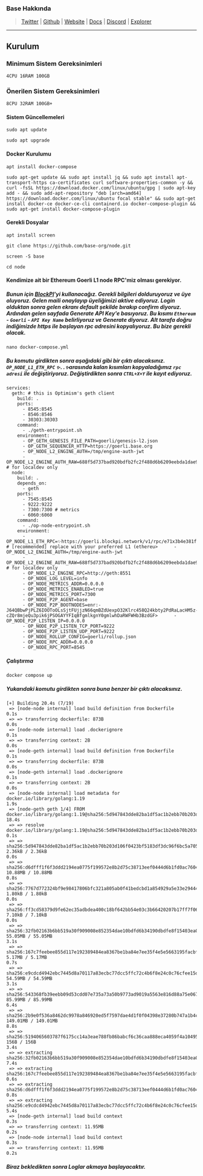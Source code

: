 ### Base Hakkında

>[Twitter](https://twitter.com/BuildOnBase) | [Github](https://github.com/base-org) | [Website](https://base.org/) | [Docs](https://docs.base.org/) |  [Discord](https://discord.gg/buildonbase) |  [Explorer](https://goerli.basescan.org/)
***
## Kurulum
### Minimum Sistem Gereksinimleri

```
4CPU 16RAM 100GB
```

### Önerilen Sistem Gereksinimleri

```
8CPU 32RAM 100GB+
```
#### Sistem Güncellemeleri
```
sudo apt update
```
```
sudo apt upgrade
```
#### Docker Kurulumu
```
apt install docker-compose
```
```
sudo apt-get update && sudo apt install jq && sudo apt install apt-transport-https ca-certificates curl software-properties-common -y && curl -fsSL https://download.docker.com/linux/ubuntu/gpg | sudo apt-key add - && sudo add-apt-repository "deb [arch=amd64] https://download.docker.com/linux/ubuntu focal stable" && sudo apt-get install docker-ce docker-ce-cli containerd.io docker-compose-plugin && sudo apt-get install docker-compose-plugin
```
#### Gerekli Dosyalar

```
apt install screen
```
```
git clone https://github.com/base-org/node.git
```
```
screen -S base
```
```
cd node
```
#### Kendimize ait bir Ethereum Goerli L1 node RPC'miz olması gerekiyor.
##### Bunun için [BlockPI](https://dashboard.blockpi.io/register)'yi kullanacağız. Gerekli bilgileri dolduruyoruz ve üye oluyoruz. Gelen maili onaylayıp üyeliğimizi aktive ediyoruz. Login olduktan sonra gelen ekranı default şekilde bırakıp confirm diyoruz. Ardından gelen sayfada Generate API Key'e basıyoruz. Bu kısımı `Ethereum` - `Goerli` - `API Key Name` belirliyoruz ve Generate diyoruz. Alt tarafa doğru indiğimizde https ile başlayan rpc adresini kopyalıyoruz. Bu bize gerekli olacak.  
```
nano docker-compose.yml
```
##### Bu komutu girdikten sonra aşağıdaki gibi bir çıktı alacaksınız. `OP_NODE_L1_ETH_RPC` `✨..✨`arasında kalan kısımları kopyaladığımız `rpc adresi` ile değiştiriyoruz. Değiştirdikten sonra `CTRL+X+Y` ile kayıt ediyoruz.
```
services:
  geth: # this is Optimism's geth client
    build: .
    ports:
      - 8545:8545
      - 8546:8546
      - 30303:30303
    command:
      - ./geth-entrypoint.sh
    environment:
      - OP_GETH_GENESIS_FILE_PATH=goerli/genesis-l2.json
      - OP_GETH_SEQUENCER_HTTP=https://goerli.base.org
      - OP_NODE_L2_ENGINE_AUTH=/tmp/engine-auth-jwt
      - OP_NODE_L2_ENGINE_AUTH_RAW=688f5d737bad920bdfb2fc2f488d6b6209eebda1dae949a8de91398d932c517a # for localdev only
  node:
    build: .
    depends_on:
      - geth
    ports:
      - 7545:8545
      - 9222:9222
      - 7300:7300 # metrics
      - 6060:6060
    command:
      - ./op-node-entrypoint.sh
    environment:
      - OP_NODE_L1_ETH_RPC=✨https://goerli.blockpi.network/v1/rpc/e71x3b4e381f1292abief7d0c19235b1y2c10789✨ # [recommended] replace with your preferred L1 (ethereu>      - OP_NODE_L2_ENGINE_AUTH=/tmp/engine-auth-jwt
      - OP_NODE_L2_ENGINE_AUTH_RAW=688f5d737bad920bdfb2fc2f488d6b6209eebda1dae949a8de91398d932c517a # for localdev only
      - OP_NODE_L2_ENGINE_RPC=http://geth:8551
      - OP_NODE_LOG_LEVEL=info
      - OP_NODE_METRICS_ADDR=0.0.0.0
      - OP_NODE_METRICS_ENABLED=true
      - OP_NODE_METRICS_PORT=7300
      - OP_NODE_P2P_AGENT=base
      - OP_NODE_P2P_BOOTNODES=enr:-J64QBbwPjPLZ6IOOToOLsSjtFUjjzN66qmBZdUexpO32Klrc458Q24kbty2PdRaLacHM5z-cZQr8mjeQu3pik6jPSOGAYYFIqBfgmlkgnY0gmlwhDaRWFWHb3BzdGF>      - OP_NODE_P2P_LISTEN_IP=0.0.0.0
      - OP_NODE_P2P_LISTEN_TCP_PORT=9222
      - OP_NODE_P2P_LISTEN_UDP_PORT=9222
      - OP_NODE_ROLLUP_CONFIG=goerli/rollup.json
      - OP_NODE_RPC_ADDR=0.0.0.0
      - OP_NODE_RPC_PORT=8545
```
##### Çalıştırma
```
docker compose up
```
##### Yukarıdaki komutu girdikten sonra buna benzer bir çıktı alacaksınız.
```
[+] Building 20.4s (7/19)                                                                                                                                         
 => [node-node internal] load build definition from Dockerfile                                                                                               0.1s
 => => transferring dockerfile: 873B                                                                                                                         0.0s
 => [node-node internal] load .dockerignore                                                                                                                  0.1s
 => => transferring context: 2B                                                                                                                              0.0s
 => [node-geth internal] load build definition from Dockerfile                                                                                               0.1s
 => => transferring dockerfile: 873B                                                                                                                         0.0s
 => [node-geth internal] load .dockerignore                                                                                                                  0.1s
 => => transferring context: 2B                                                                                                                              0.0s
 => [node-node internal] load metadata for docker.io/library/golang:1.19                                                                                     1.9s
 => [node-geth geth 1/4] FROM docker.io/library/golang:1.19@sha256:5d947843dde82ba1df5ac1b2ebb70b203d106f0423bf5183df3dc96f6bc5a705                         18.4s
 => => resolve docker.io/library/golang:1.19@sha256:5d947843dde82ba1df5ac1b2ebb70b203d106f0423bf5183df3dc96f6bc5a705                                         0.1s
 => => sha256:5d947843dde82ba1df5ac1b2ebb70b203d106f0423bf5183df3dc96f6bc5a705 2.36kB / 2.36kB                                                               0.0s
 => => sha256:d6dfff1f6f3ddd2194ea0775f199572e8b2d75c38713eef0444d6b1fd0ac7604 10.88MB / 10.88MB                                                             0.8s
 => => sha256:7767d772324bf9e98417806bfc321a805ab0f41bedcbd1a854929a5e33e29444 1.80kB / 1.80kB                                                               0.0s
 => => sha256:ff3cd58379d9fe62ec35adbdea400c18bf642bb54e03c3b66420207b17ff7f06 7.10kB / 7.10kB                                                               0.0s
 => => sha256:32fb02163b6bb519a30f909008e852354dae10bdfd6b34190dbdfe8f15403ea0 55.05MB / 55.05MB                                                             3.1s
 => => sha256:167c7feebee855d117e192389484ea8367be1ba84e7ee35f4e5e5663195facbf 5.17MB / 5.17MB                                                               0.7s
 => => sha256:e9cdcd4942ebc7445d8a70117a83ecbc77dcc5ffc72c4b6f8e24c0c76cfee15d 54.59MB / 54.59MB                                                             3.1s
 => => sha256:543368fb39eebb09d53cdd07e735a73a50b9773ad9019a5563e816d88a75e067 85.99MB / 85.99MB                                                             6.4s
 => => sha256:2b9e0f536a8462dc9978a846920ed5f7597dae4d1f0f04398e37280b747a1b4c 149.01MB / 149.01MB                                                           8.8s
 => => sha256:5194065603787f6175cc14a3eae788fb86babcf6c36caa888eca4059f4a10495 156B / 156B                                                                   3.4s
 => => extracting sha256:32fb02163b6bb519a30f909008e852354dae10bdfd6b34190dbdfe8f15403ea0                                                                    7.4s
 => => extracting sha256:167c7feebee855d117e192389484ea8367be1ba84e7ee35f4e5e5663195facbf                                                                    0.6s
 => => extracting sha256:d6dfff1f6f3ddd2194ea0775f199572e8b2d75c38713eef0444d6b1fd0ac7604                                                                    0.8s
 => => extracting sha256:e9cdcd4942ebc7445d8a70117a83ecbc77dcc5ffc72c4b6f8e24c0c76cfee15d                                                                    5.4s
 => [node-geth internal] load build context                                                                                                                  0.3s
 => => transferring context: 11.95MB                                                                                                                         0.2s
 => [node-node internal] load build context                                                                                                                  0.3s
 => => transferring context: 11.95MB                                                                                                                         0.2s
 ```

##### Biraz bekledikten sonra Loglar akmaya başlayacaktır. 
